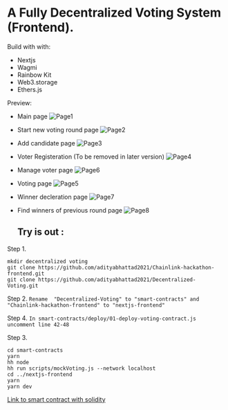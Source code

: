 # A Fully Decentralized Voting System (Frontend).

Build with with:
 - Nextjs
 - Wagmi
 - Rainbow Kit
 - Web3.storage
 - Ethers.js

 
 Preview:
 
  - Main page
![Page1](https://user-images.githubusercontent.com/93488388/202191288-83623580-e4c5-4211-a52d-d9d6a70f94ef.png)
 
  - Start new voting round page
  ![Page2](https://user-images.githubusercontent.com/93488388/202191505-20789ca2-dc90-4e9c-98f1-423b60eb59dc.png)
  
  - Add candidate page
  ![Page3](https://user-images.githubusercontent.com/93488388/202191593-5befb1e8-8ef9-4bb9-9b98-0992bba76ad2.png)

 - Voter Registeration (To be removed in later version)
 ![Page4](https://user-images.githubusercontent.com/93488388/202191821-54eacc10-370f-4053-aeb8-4dd6ddc0fec6.png)


 - Manage voter page
![Page6](https://user-images.githubusercontent.com/93488388/202192007-1804f2b7-9107-4648-9638-e68a354a7de5.png)

 - Voting page
 ![Page5](https://user-images.githubusercontent.com/93488388/202192285-ab5574d0-7150-4d63-b58e-92c26ec4e9fd.png)
 
 - Winner decleration page
  ![Page7](https://user-images.githubusercontent.com/93488388/202192457-b0dbbdd9-9516-4330-b30d-6ee4ac019972.png)
  
 - Find winners of previous round page
   ![Page8](https://user-images.githubusercontent.com/93488388/202192637-c693c641-b195-4820-ac43-163666542d83.png)
   
   
   ## Try is out :
   
Step 1.
   ```shell
   mkdir decentralized voting
   git clone https://github.com/adityabhattad2021/Chainlink-hackathon-frontend.git
   git clone https://github.com/adityabhattad2021/Decentralized-Voting.git
   ```
   
Step 2.
  ```Rename  "Decentralized-Voting" to "smart-contracts" and "Chainlink-hackathon-frontend" to "nextjs-frontend"```
 
Step 4.
  ```In smart-contracts/deploy/01-deploy-voting-contract.js uncomment line 42-48```

Step 3.
  ```shell
  cd smart-contracts
  yarn
  hh node
  hh run scripts/mockVoting.js --network localhost
  cd ../nextjs-frontend
  yarn
  yarn dev
  ```
   
   [Link to smart contract with solidity](https://github.com/adityabhattad2021/Decentralized-Voting)

  
 
 

